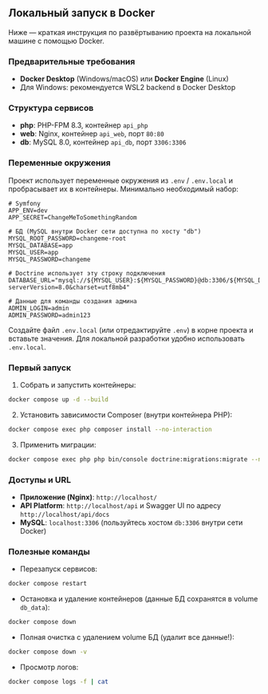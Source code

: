 ## Локальный запуск в Docker

Ниже — краткая инструкция по развёртыванию проекта на локальной машине с помощью Docker.

### Предварительные требования

-   **Docker Desktop** (Windows/macOS) или **Docker Engine** (Linux)
-   Для Windows: рекомендуется WSL2 backend в Docker Desktop

### Структура сервисов

-   **php**: PHP-FPM 8.3, контейнер `api_php`
-   **web**: Nginx, контейнер `api_web`, порт `80:80`
-   **db**: MySQL 8.0, контейнер `api_db`, порт `3306:3306`

### Переменные окружения

Проект использует переменные окружения из `.env` / `.env.local` и пробрасывает их в контейнеры. Минимально необходимый набор:

```env
# Symfony
APP_ENV=dev
APP_SECRET=ChangeMeToSomethingRandom

# БД (MySQL внутри Docker сети доступна по хосту "db")
MYSQL_ROOT_PASSWORD=changeme-root
MYSQL_DATABASE=app
MYSQL_USER=app
MYSQL_PASSWORD=changeme

# Doctrine использует эту строку подключения
DATABASE_URL="mysql://${MYSQL_USER}:${MYSQL_PASSWORD}@db:3306/${MYSQL_DATABASE}?serverVersion=8.0&charset=utf8mb4"

# Данные для команды создания админа
ADMIN_LOGIN=admin
ADMIN_PASSWORD=admin123
```

Создайте файл `.env.local` (или отредактируйте `.env`) в корне проекта и вставьте значения. Для локальной разработки удобно использовать `.env.local`.

### Первый запуск

1. Собрать и запустить контейнеры:

```bash
docker compose up -d --build
```

2. Установить зависимости Composer (внутри контейнера PHP):

```bash
docker compose exec php composer install --no-interaction
```

3. Применить миграции:

```bash
docker compose exec php php bin/console doctrine:migrations:migrate --no-interaction
```

### Доступы и URL

-   **Приложение (Nginx)**: `http://localhost/`
-   **API Platform**: `http://localhost/api` и Swagger UI по адресу `http://localhost/api/docs`
-   **MySQL**: `localhost:3306` (пользуйтесь хостом `db:3306` внутри сети Docker)

### Полезные команды

-   Перезапуск сервисов:

```bash
docker compose restart
```

-   Остановка и удаление контейнеров (данные БД сохранятся в volume `db_data`):

````bash
docker compose down
````

- Полная очистка с удалением volume БД (удалит все данные!):

```bash
docker compose down -v
````

-   Просмотр логов:

```bash
docker compose logs -f | cat
```
